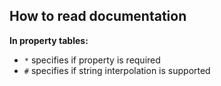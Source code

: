 ## How to read documentation

**In property tables:**

- `*` specifies if property is required
- `#` specifies if string interpolation is supported